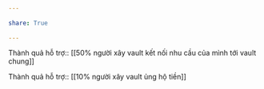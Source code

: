 ---  
share: True  
---  
Thành quả hỗ trợ:: [[50% người xây vault kết nối nhu cầu của mình tới vault chung]]  
Thành quả hỗ trợ:: [[10% người xây vault ủng hộ tiền]]  
